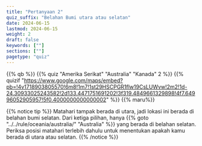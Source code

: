 ```yaml
---
title: "Pertanyaan 2"
quiz_suffix: "Belahan Bumi utara atau selatan"
date: 2024-06-15
lastmod: 2024-06-15
weight: 2
draft: false
keywords: [""]
sections: [""]
pagetype: "quiz"
---
```


{{% qb %}}
{{% quiz "Amerika Serikat" "Australia" "Kanada" 2 %}}
{{% quizif "https://www.google.com/maps/embed?pb=!4v1718903805570!6m8!1m7!1st29HSCPGR1flw19CsLUWvw!2m2!1d-24.30933025243582!2d133.4471751691202!3f319.4849661329898!4f7.64996052905957!5f0.4000000000000002" %}}
{{% maru%}}

<div class="googlemap-if ansarea transparent-area">
{{% notice tip %}}
Matahari tampak berada di utara, jadi lokasi ini berada di belahan bumi selatan. Dari ketiga pilihan, hanya {{% goto "../../rule/oceania/australia/" "Australia" %}} yang berada di belahan selatan. Periksa posisi matahari terlebih dahulu untuk menentukan apakah kamu berada di utara atau selatan.
{{% /notice %}}

</div>
